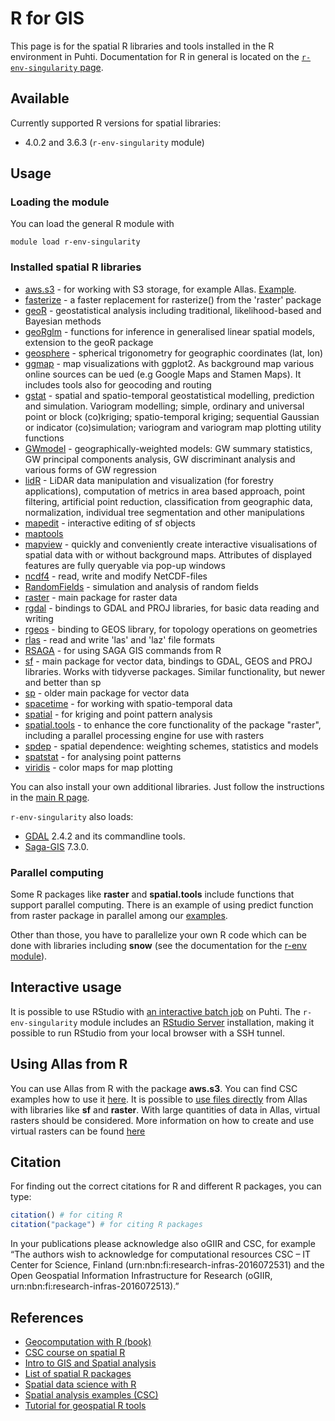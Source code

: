 # R for GIS

This page is for the spatial R libraries and tools installed in the R environment in Puhti. Documentation for R in general is located on the [`r-env-singularity` page](r-env-singularity.md).

## Available

Currently supported R versions for spatial libraries:

- 4.0.2 and 3.6.3 (`r-env-singularity` module)

## Usage

### Loading the module

You can load the general R module with

```
module load r-env-singularity
```

### Installed spatial R libraries

* [aws.s3](https://cran.r-project.org/web/packages/aws.s3/) - for working with S3 storage, for example Allas. [Example](https://github.com/csc-training/geocomputing/blob/master/R/allas/working_with_allas_from_R_S3.R).
* [fasterize](https://cran.r-project.org/web/packages/fasterize/index.html) -  a faster replacement for rasterize() from the 'raster' package 
* [geoR](https://cran.r-project.org/web/packages/geoR/index.html) - geostatistical analysis including traditional, likelihood-based and Bayesian methods
* [geoRglm](https://cran.r-project.org/web/packages/geoRglm/index.html) - functions for inference in generalised linear spatial models, extension to the geoR package
* [geosphere](https://cran.r-project.org/web/packages/geosphere/index.html) - spherical trigonometry for geographic coordinates (lat, lon)
* [ggmap](https://cran.r-project.org/web/packages/ggmap/index.html) - map visualizations with ggplot2. As background map various online sources can be ued (e.g Google Maps and Stamen Maps). It includes tools also for geocoding and routing
* [gstat](https://cran.r-project.org/web/packages/gstat/index.html) - spatial and spatio-temporal geostatistical modelling, prediction and simulation. Variogram modelling; simple, ordinary and universal point or block (co)kriging; spatio-temporal kriging; sequential Gaussian or indicator (co)simulation; variogram and variogram map plotting utility functions
* [GWmodel](https://cran.r-project.org/web/packages/GWmodel/index.html) - geographically-weighted models: GW summary statistics, GW principal components analysis, GW discriminant analysis and various forms of GW regression
* [lidR](https://cran.r-project.org/web/packages/lidR/index.html) - LiDAR data manipulation and visualization (for forestry applications), computation of metrics in area based approach, point filtering, artificial point reduction, classification from geographic data, normalization, individual tree segmentation and other manipulations
* [mapedit](https://cran.r-project.org/web/packages/mapedit/index.html) - interactive editing of sf objects
* [maptools](https://cran.r-project.org/web/packages/maptools/index.html)
* [mapview](https://cran.r-project.org/web/packages/mapview/index.html) - quickly and conveniently create interactive visualisations of spatial data with or without background maps. Attributes of displayed features are fully queryable via pop-up windows
* [ncdf4](https://cran.r-project.org/web/packages/ncdf4/index.html) - read, write and modify NetCDF-files
* [RandomFields](https://cran.r-project.org/web/packages/RandomFields/index.html) - simulation and analysis of random fields
* [raster](https://cran.r-project.org/web/packages/raster/index.html) - main package for raster data
* [rgdal](https://cran.r-project.org/web/packages/rgdal/index.html) - bindings to GDAL and PROJ libraries, for basic data reading and writing
* [rgeos](https://cran.r-project.org/web/packages/rgeos/index.html) - binding to GEOS library, for topology operations on geometries
* [rlas](https://cran.r-project.org/web/packages/rlas/index.html) - read and write 'las' and 'laz' file formats
* [RSAGA](https://cran.r-project.org/web/packages/RSAGA/index.html) - for using SAGA GIS commands from R
* [sf](https://cran.r-project.org/web/packages/sf/index.html) - main package for vector data, bindings to GDAL, GEOS and PROJ libraries. Works with tidyverse packages. Similar functionality, but newer and better than sp
* [sp](https://cran.r-project.org/web/packages/sp/index.html) - older main package for vector data
* [spacetime](https://cran.r-project.org/web/packages/spacetime/index.html) - for working with spatio-temporal data
* [spatial](https://cran.r-project.org/web/packages/spatial/index.html) - for kriging and point pattern analysis
* [spatial.tools](https://cran.r-project.org/web/packages/spatial.tools/index.html) - to enhance the core functionality of the package "raster", including a parallel processing engine for use with rasters
* [spdep](https://cran.r-project.org/web/packages/spdep/index.html) - spatial dependence: weighting schemes, statistics and models
* [spatstat](https://cran.r-project.org/web/packages/spatstat/index.html) - for analysing point patterns
* [viridis](https://cran.r-project.org/web/packages/viridis/index.html) - color maps for map plotting

You can also install your own additional libraries. Just follow the instructions in the [main R page](r-env-singularity.md).

`r-env-singularity` also loads:

* [GDAL](gdal.md) 2.4.2 and its commandline tools.
* [Saga-GIS](saga-gis.md) 7.3.0.

### Parallel computing

Some R packages like __raster__ and __spatial.tools__ include functions that support parallel computing. There is an example of using predict function from raster package in parallel among our [examples](https://github.com/csc-training/geocomputing/tree/master/R/raster_predict). 

Other than those, you have to parallelize your own R code which can be done with libraries including __snow__ (see the documentation for the [r-env module](r-env.md)).

## Interactive usage

It is possible to use RStudio with [an interactive batch job](rstudio.md) on Puhti. The `r-env-singularity` module includes an [RStudio Server](../computing/running/interactive-usage.md#example-rstudio-server-in-sinteractive-session) installation, making it possible to run RStudio from your local browser with a SSH tunnel.

## Using Allas from R

You can use Allas from R with the package __aws.s3__. You can find CSC examples how to use it [here](https://github.com/csc-training/geocomputing/blob/master/R/allas/working_with_allas_from_R_S3.R). It is possible to [use files directly](gdal.md#using-files-directly-from-allas) from Allas with libraries like __sf__ and __raster__. With large quantities of data in Allas, virtual rasters should be considered. More information on how to create and use virtual rasters can be found [here](https://research.csc.fi/virtual_rasters)

## Citation

For finding out the correct citations for R and different R packages, you can type:

```r
citation() # for citing R
citation("package") # for citing R packages
```

In your publications please acknowledge also oGIIR and CSC, for example “The authors wish to acknowledge for computational resources CSC – IT Center for Science, Finland (urn:nbn:fi:research-infras-2016072531) and the Open Geospatial Information Infrastructure for Research (oGIIR, urn:nbn:fi:research-infras-2016072513).”

## References

* [Geocomputation with R (book)](https://geocompr.robinlovelace.net/)
* [CSC course on spatial R](https://www.csc.fi/web/training/-/spatial-data-analysis-with-1)
* [Intro to GIS and Spatial analysis](https://mgimond.github.io/Spatial/index.html)
* [List of spatial R packages](https://cran.r-project.org/web/views/Spatial.html)
* [Spatial data science with R](https://rspatial.org/index.html)
* [Spatial analysis examples (CSC)](https://github.com/csc-training/geocomputing/tree/master/R)
* [Tutorial for geospatial R tools](https://datacarpentry.org/r-raster-vector-geospatial/)
